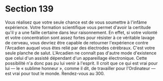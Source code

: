 # Section 139

Vous réalisez que votre seule chance est de vous soumettre à 
l'infâme expérience. Votre formation scientifique vous permet 
d'avoir la certitude qu'il y a une faille certaine dans leur 
raisonnement. En effet, si votre volonté et votre concentration 
sont assez fortes pour résister à ce véritable lavage de cerveau, 
vous devriez être capable de retourner l'expérience contre 
l'Arcadien auquel vous êtes relié par des électrodes cérébraux. 
C'est votre seule planche de salut. L'Arcadien ne connaît pas 
d'autre mode d'existence que celui d'un assisté dépendant d'un 
appareillage électronique. Cette possibilité n'a donc pas pu lui 
venir à l'esprit. Il croit que ce qui est vrai pour lui — le « sublime 
honneur », comme il dit, de travailler pour l'Ordinateur — est 
vrai pour tout le monde. Rendez-vous au 300.